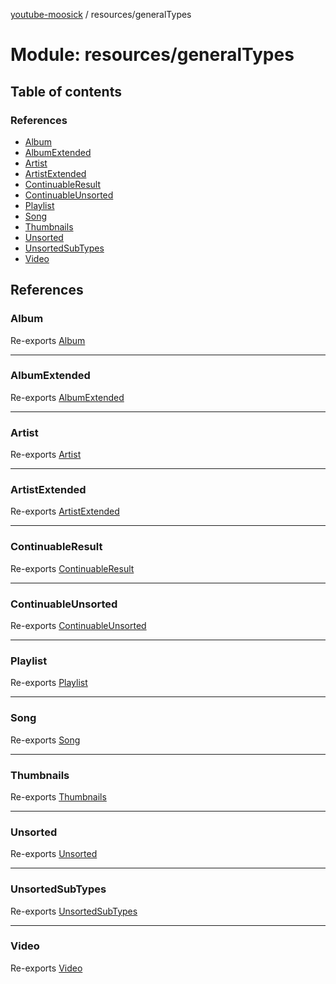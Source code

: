 [youtube-moosick](../README.md) / resources/generalTypes

# Module: resources/generalTypes

## Table of contents

### References

- [Album](resources_generalTypes.md#album)
- [AlbumExtended](resources_generalTypes.md#albumextended)
- [Artist](resources_generalTypes.md#artist)
- [ArtistExtended](resources_generalTypes.md#artistextended)
- [ContinuableResult](resources_generalTypes.md#continuableresult)
- [ContinuableUnsorted](resources_generalTypes.md#continuableunsorted)
- [Playlist](resources_generalTypes.md#playlist)
- [Song](resources_generalTypes.md#song)
- [Thumbnails](resources_generalTypes.md#thumbnails)
- [Unsorted](resources_generalTypes.md#unsorted)
- [UnsortedSubTypes](resources_generalTypes.md#unsortedsubtypes)
- [Video](resources_generalTypes.md#video)

## References

### Album

Re-exports [Album](../classes/index.Album.md)

___

### AlbumExtended

Re-exports [AlbumExtended](../classes/index.AlbumExtended.md)

___

### Artist

Re-exports [Artist](../classes/index.Artist.md)

___

### ArtistExtended

Re-exports [ArtistExtended](../classes/index.ArtistExtended.md)

___

### ContinuableResult

Re-exports [ContinuableResult](../classes/index.ContinuableResult.md)

___

### ContinuableUnsorted

Re-exports [ContinuableUnsorted](../classes/index.ContinuableUnsorted.md)

___

### Playlist

Re-exports [Playlist](../classes/index.Playlist.md)

___

### Song

Re-exports [Song](../classes/index.Song.md)

___

### Thumbnails

Re-exports [Thumbnails](../classes/index.Thumbnails.md)

___

### Unsorted

Re-exports [Unsorted](../classes/index.Unsorted.md)

___

### UnsortedSubTypes

Re-exports [UnsortedSubTypes](index.md#unsortedsubtypes)

___

### Video

Re-exports [Video](../classes/index.Video.md)
